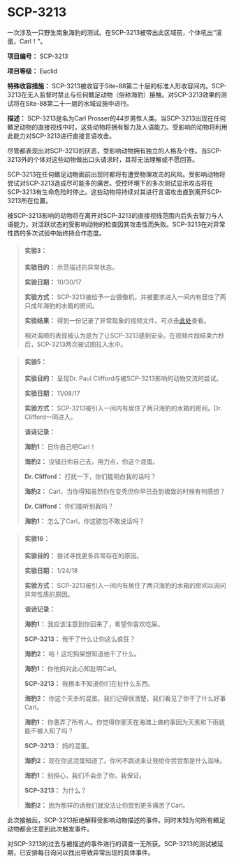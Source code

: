 # SCP-3213
                        




一次涉及一只野生南象海豹的测试。在SCP-3213被带出此区域前，个体吼出“滚蛋，Carl！”。



**项目编号：**  SCP-3213

**项目等级：**  Euclid

**特殊收容措施：**  SCP-3213被收容于Site-88第二十层的标准人形收容间内。SCP-3213在无人监督时禁止与任何鳍足动物（俗称海豹）接触。对SCP-3213效果的测试将在Site-88第二十一层的水域设施中进行。

**描述：**  SCP-3213是名为Carl Prosser的44岁男性人类。当SCP-3213出现在任何鳍足动物的直接视线中时，这些动物将拥有智力及人语能力。受影响的动物将利用此能力对SCP-3213进行直接言语攻击。

尽管都表现出对SCP-3213的厌恶，受影响动物拥有独立的人格及个性。当SCP-3213外的个体对这些动物做出口头请求时，其将无法理解或不愿回答。

SCP-3213在任何鳍足动物面前出现时都将有遭受物理攻击的风险。受影响动物将尝试对SCP-3213造成尽可能多的痛苦。受控环境下的多次测试显示攻击将在SCP-3213有生命危险时停止。这些动物将持续对其进行言语攻击直到离开SCP-3213所在位置。

被SCP-3213影响的动物将在离开对SCP-3213的直接视线范围内后失去智力与人语能力。对活跃状态的受影响动物的检查因其攻击性而失败。SCP-3213在对异常性质的多次试验中始终持合作态度。


> #### 实验3：
> 
> **实验目的：**  示范描述的异常状态。
> 
> **实验日期：**  10/30/17
> 
> **实验方式：**  SCP-3213被给予一台摄像机，并被要求进入一间内有居住了两只成年海豹的水箱的房间。
> 
> **实验结果：**  得到一份记录了异常现象的视频文件。可点击[此处](http://www.scp-wiki.net/local--files/scp-3213/SCP-3213_Test_3_Video_Exerpt.mp4)查看。
> 
> 相对温顺的表现被认为是为了让SCP-3213感到安全。在视频片段结束六秒后，SCP-3213两次被试图拉入水中。
> 


> #### 实验5：
> 
> **实验目的：**  呈现Dr. Paul Clifford与被SCP-3213影响的动物交流的尝试。
> 
> **实验日期：**  11/08/17
> 
> **实验方式：**  SCP-3213被引入一间内有居住了两只海豹的水箱的房间。Dr. Clifford一同进入。
> 
> **谈话记录：** 
> 
> **海豹1：**  日你自己吧Carl！
> 
> **海豹2：**  没错日你自己去，用力点，你这个混蛋。
> 
> **Dr. Clifford：**  打扰一下，你们能明白我的话吗？
> 
> **海豹2：**  Carl，当你得知虽然你在变秃但你早已丑到极致的时候有何感想？
> 
> **Dr. Clifford：**  你们能听到我吗？
> 
> **海豹1：**  怎么了Carl，你这脓包不敢说话吗？
> 


> #### 实验16：
> 
> **实验目的：**  尝试寻找更多异常存在的原因。
> 
> **实验日期：**  1/24/18
> 
> **实验方式：**  SCP-3213被引入一间内有居住了两只海豹的水箱的房间以询问异常性质的原因。
> 
> **谈话记录：** 
> 
> **海豹1：**  我应该注意到你回来了，希望你喜欢吃屎。
> 
> **SCP-3213：**  我干了什么让你这么疯狂？
> 
> **海豹2：**  哈！这坨狗屎想知道他干了什么。
> 
> **海豹1：**  你他妈对此心知肚明Carl。
> 
> **SCP-3213：**  我根本不知道你们在扯什么东西。
> 
> **海豹2：**  你这个天杀的混蛋。我们记得很清楚，我们看见了你干了什么好事Carl。
> 
> **海豹1：**  你愚弄了所有人。你觉得你那天在海滩上做的事因为天黑和下雨就能不被人知了吗？
> 
> **SCP-3213：**  妈的混蛋。
> 
> **海豹2：**  现在你这混蛋知道了。你何不跳进来让我给你尝尝那是什么滋味。
> 
> **海豹1：**  别担心，我们不会杀了你，我保证。
> 
> **SCP-3213：**  为什么？
> 
> **海豹2：**  因为那样的话我们就没法让你尝到更多痛苦了Carl。
> 

此次接触后，SCP-3213拒绝解释受影响动物描述的事件。同时未知为何所有鳍足动物都会注意到此次触发事件。

对SCP-3213的过去与被描述的事件进行的调查一无所获。SCP-3213的测试被延期，已安排每日询问以找出导致异常出现的具体事件。



                    